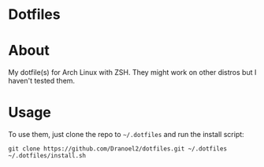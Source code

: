 # Dotfiles
# About
My dotfile(s) for Arch Linux with ZSH. They might work on other distros but I haven't tested them.

# Usage
To use them, just clone the repo to `~/.dotfiles` and run the install script:
```
git clone https://github.com/Dranoel2/dotfiles.git ~/.dotfiles
~/.dotfiles/install.sh
```
